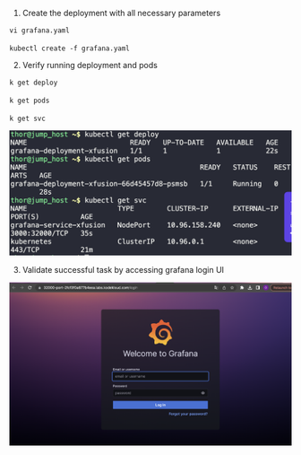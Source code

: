 1. Create the deployment with all necessary parameters
```
vi grafana.yaml

kubectl create -f grafana.yaml
```

2. Verify running deployment and pods
```
k get deploy

k get pods

k get svc
```

![](./img/1.png)

3. Validate successful task by accessing grafana login UI

![](./img/2.png)